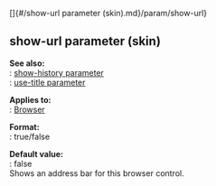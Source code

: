 []{#/show-url parameter (skin).md}/param/show-url}    
## show-url parameter (skin)    
**See also:**    
:   [show-history parameter](/%7Bskin%7D/param/show-history)    
:   [use-title parameter](/%7Bskin%7D/param/use-title)    
<!-- -->    
**Applies to:**    
:   [Browser](/%7Bskin%7D/control/browser)    
<!-- -->    
**Format:**    
:   true/false    
<!-- -->    
**Default value:**    
:   false    
Shows an address bar for this browser control.  